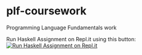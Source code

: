 # plf-coursework
Programming Language Fundamentals work

Run Haskell Assignment on Repl.it using this button: [![Run Haskell Assignment on Repl.it](https://repl.it/badge/github/olsonadr/plf-coursework)](https://repl.it/github/olsonadr/plf-coursework)
